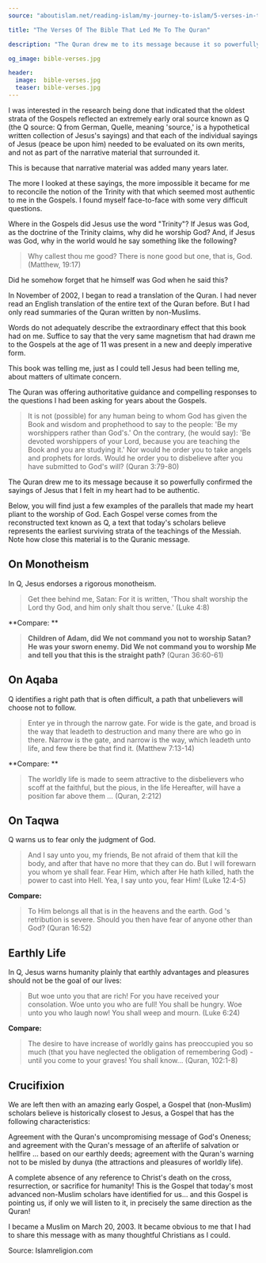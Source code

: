 ```yaml
---
source: "aboutislam.net/reading-islam/my-journey-to-islam/5-verses-in-the-bible-led-me-to-islam/"

title: "The Verses Of The Bible That Led Me To The Quran"

description: "The Quran drew me to its message because it so powerfully confirmed the sayings of Jesus that I felt in my heart had to be authentic."

og_image: bible-verses.jpg

header:
  image:  bible-verses.jpg
  teaser: bible-verses.jpg
---
```


I was interested in the research being done that indicated that the oldest strata of the Gospels reflected an extremely early oral source known as Q (the Q source: Q from German, Quelle, meaning 'source,' is a hypothetical written collection of Jesus's sayings) and that each of the individual sayings of Jesus (peace be upon him) needed to be evaluated on its own merits, and not as part of the narrative material that surrounded it.

This is because that narrative material was added many years later.

The more I looked at these sayings, the more impossible it became for me to reconcile the notion of the Trinity with that which seemed most authentic to me in the Gospels. I found myself face-to-face with some very difficult questions.

Where in the Gospels did Jesus use the word "Trinity"? If Jesus was God, as the doctrine of the Trinity claims, why did he worship God? And, if Jesus was God, why in the world would he say something like the following?

> Why callest thou me good? There is none good but one, that is, God. (Matthew, 19:17)

Did he somehow forget that he himself was God when he said this?

In November of 2002, I began to read a translation of the Quran. I had never read an English translation of the entire text of the Quran before. But I had only read summaries of the Quran written by non-Muslims.

Words do not adequately describe the extraordinary effect that this book had on me. Suffice to say that the very same magnetism that had drawn me to the Gospels at the age of 11 was present in a new and deeply imperative form.

This book was telling me, just as I could tell Jesus had been telling me, about matters of ultimate concern.

The Quran was offering authoritative guidance and compelling responses to the questions I had been asking for years about the Gospels.

>  It is not (possible) for any human being to whom God has given the Book and wisdom and prophethood to say to the people: 'Be my worshippers rather than God's.' On the contrary, (he would say): 'Be devoted worshippers of your Lord, because you are teaching the Book and you are studying it.' Nor would he order you to take angels and prophets for lords. Would he order you to disbelieve after you have submitted to God's will? (Quran 3:79-80)

The Quran drew me to its message because it so powerfully confirmed the sayings of Jesus that I felt in my heart had to be authentic.

Below, you will find just a few examples of the parallels that made my heart pliant to the worship of God. Each Gospel verse comes from the reconstructed text known as Q, a text that today's scholars believe represents the earliest surviving strata of the teachings of the Messiah. Note how close this material is to the Quranic message.

## On Monotheism

In Q, Jesus endorses a rigorous monotheism.

> Get thee behind me, Satan: For it is written, 'Thou shalt worship the Lord thy God, and him only shalt thou serve.' (Luke 4:8)

 **Compare: **

> **Children of Adam, did We not command you not to worship Satan? He was your sworn enemy. Did We not command you to worship Me and tell you that this is the straight path?** (Quran 36:60-61)

## On Aqaba

Q identifies a right path that is often difficult, a path that unbelievers will choose not to follow.

> Enter ye in through the narrow gate. For wide is the gate, and broad is the way that leadeth to destruction and many there are who go in there. Narrow is the gate, and narrow is the way, which leadeth unto life, and few there be that find it. (Matthew 7:13-14)

 **Compare: **

> The worldly life is made to seem attractive to the disbelievers who scoff at the faithful, but the pious, in the life Hereafter, will have a position far above them … (Quran, 2:212)

## On Taqwa

Q warns us to fear only the judgment of God.

> And I say unto you, my friends, Be not afraid of them that kill the body, and after that have no more that they can do. But I will forewarn you whom ye shall fear. Fear Him, which after He hath killed, hath the power to cast into Hell. Yea, I say unto you, fear Him! (Luke 12:4-5)

 **Compare:**

> To Him belongs all that is in the heavens and the earth. God 's retribution is severe. Should you then have fear of anyone other than God? (Quran 16:52)

## Earthly Life

In Q, Jesus warns humanity plainly that earthly advantages and pleasures should not be the goal of our lives:

> But woe unto you that are rich! For you have received your consolation. Woe unto you who are full! You shall be hungry. Woe unto you who laugh now! You shall weep and mourn. (Luke 6:24)

 **Compare:**

> The desire to have increase of worldly gains has preoccupied you so much (that you have neglected the obligation of remembering God) - until you come to your graves! You shall know… (Quran, 102:1-8)

## Crucifixion

We are left then with an amazing early Gospel, a Gospel that (non-Muslim) scholars believe is historically closest to Jesus, a Gospel that has the following characteristics:

Agreement with the Quran's uncompromising message of God's Oneness; and agreement with the Quran's message of an afterlife of salvation or hellfire … based on our earthly deeds; agreement with the Quran's warning not to be misled by dunya (the attractions and pleasures of worldly life).

A complete absence of any reference to Christ's death on the cross, resurrection, or sacrifice for humanity! This is the Gospel that today's most advanced non-Muslim scholars have identified for us… and this Gospel is pointing us, if only we will listen to it, in precisely the same direction as the Quran!

I became a Muslim on March 20, 2003. It became obvious to me that I had to share this message with as many thoughtful Christians as I could.

Source: Islamreligion.com
